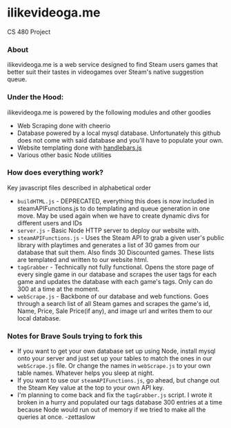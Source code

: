# ilikevideoga.me
CS 480 Project

### About

ilikevideoga.me is a web service designed to find Steam users games that better suit their tastes in videogames over Steam's native suggestion queue.

### Under the Hood:
ilikevideoga.me is powered by the following modules and other goodies
* Web Scraping done with cheerio
* Database powered by a local mysql database. Unfortunately this github does not come with said database and you'll have to populate your own.
* Website templating done with [handlebars.js](http://www.handlebarsjs.com/)
* Various other basic Node utilities

### How does everything work?
Key javascript files described in alphabetical order
* ```buildHTML.js``` - DEPRECATED, everything this does is now included in steamAPIFunctions.js to do templating and queue generation in one move. May be used again when we have to create dynamic divs for different users and IDs
* ```server.js``` - Basic Node HTTP server to deploy our website with.
* ```steamAPIFunctions.js``` - Uses the Steam API to grab a given user's public library with playtimes and generates a list of 30 games from our database that suit them. Also finds 30 Discounted games. These lists are templated and written to our website html.
* ```tagGrabber``` - Technically not fully functional. Opens the store page of every single game in our database and scrapes the user tags for each game and updates the database with each game's tags. Only can do 300 at a time at the moment.
* ```webScrape.js``` - Backbone of our database and web functions. Goes through a search list of all Steam games and scrapes the game's id, Name, Price, Sale Price(if any), and image url and writes them to our local database.

### Notes for Brave Souls trying to fork this
* If you want to get your own database set up using Node, install mysql onto your server and just set up your tables to match the ones in our ```webScrape.js``` file. Or change the names in ```webScrape.js``` to your own table names. Whatever helps you sleep at night.
* If you want to use our ```steamAPIFunctions.js```, go ahead, but change out the Steam Key value at the top to your own API key. 
* I'm planning to come back and fix the ```tagGrabber.js``` script. I wrote it broken in a hurry and populated our tags database 300 entries at a time because Node would run out of memory if we tried to make all the queries at once. -zettaslow
